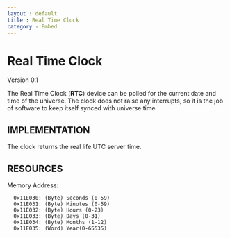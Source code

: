 ```yaml
---
layout : default
title : Real Time Clock
category : Embed
---
```

Real Time Clock
===============
Version 0.1

The Real Time Clock (**RTC**) device can be polled for the current date and time of 
the universe. The clock does not raise any interrupts, so it is the job of software 
to keep itself synced with universe time.

IMPLEMENTATION
--------------
The clock returns the real life UTC server time.

RESOURCES
---------
Memory Address:

```
  0x11E030: (Byte) Seconds (0-59)
  0x11E031: (Byte) Minutes (0-59)
  0x11E032: (Byte) Hours (0-23)
  0x11E033: (Byte) Days (0-31)
  0x11E034: (Byte) Months (1-12)
  0x11E035: (Word) Year(0-65535)
```


